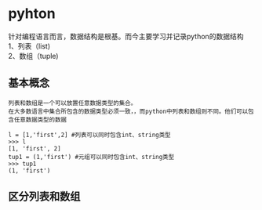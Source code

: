 # pyhton
针对编程语言而言，数据结构是根基。而今主要学习并记录python的数据结构  
1、列表（list)  
2、数组（tuple)  
## 基本概念
    列表和数组是一个可以放置任意数据类型的集合。
    在大多数语言中集合所包含的数据类型必须一致，，而python中列表和数组则不同。他们可以包含任意数据类型的数据
```
l = [1,'first',2] #列表可以同时包含int、string类型
>>> l
[1, 'first', 2]
tup1 = (1,'first') #元组可以同时包含int、string类型
>>> tup1
(1, 'first')
```
## 区分列表和数组


